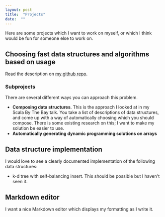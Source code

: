 ```yaml
---
layout: post
title:  "Projects"
date:  ""
---
```


Here are some projects which I want to work on myself, or which I think would be fun for someone else to work on.

## Choosing fast data structures and algorithms based on usage

Read the description on [my github repo](https://github.com/bshlgrs/ruining-the-coding-interview).

### Subprojects

There are several different ways you can approach this problem.

- **Composing data structures**. This is the approach I looked at in my Scala By The Bay talk. You take a list of descriptions of data structures, and come up with a way of automatically choosing which you should compose. There is some existing research on this; I want to make my solution be easier to use.
- **Automatically generating dynamic programming solutions on arrays**

## Data structure implementation

I would love to see a clearly documented implementation of the following data structures:

- k-d tree with self-balancing insert. This should be possible but I haven't seen it.

## Markdown editor

I want a nice Markdown editor which displays my formatting as I write it.
